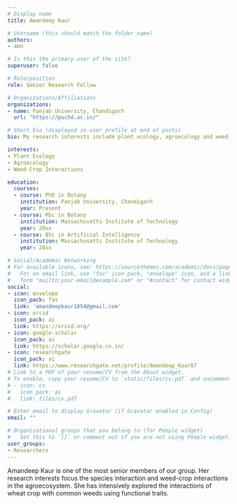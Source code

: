```yaml
---
# Display name
title: Amandeep Kaur

# Username (this should match the folder name)
authors:
- amn

# Is this the primary user of the site?
superuser: false

# Role/position
role: Senior Research Fellow

# Organizations/Affiliations
organizations:
- name: Panjab University, Chandigarh
  url: "https://puchd.ac.in/"

# Short bio (displayed in user profile at end of posts)
bio: My research interests include plant ecology, agroecology and weed-crop interactions.

interests:
- Plant Ecology
- Agroecology
- Weed-Crop Interactions

education:
  courses:
  - course: PhD in Botany
    institution: Panjab University, Chandigarh
    year: Present
  - course: MSc in Botany
    institution: Massachusetts Institute of Technology
    year: 20xx
  - course: BSc in Artificial Intelligence
    institution: Massachusetts Institute of Technology
    year: 20xx

# Social/Academic Networking
# For available icons, see: https://sourcethemes.com/academic/docs/page-builder/#icons
#   For an email link, use "fas" icon pack, "envelope" icon, and a link in the
#   form "mailto:your-email@example.com" or "#contact" for contact widget.
social:
- icon: envelope
  icon_pack: fas
  link: 'amandeepkaur1854@gmail.com'
- icon: orcid
  icon_pack: ai
  link: https://orcid.org/
- icon: google-scholar
  icon_pack: ai
  link: https://scholar.google.co.in/
- icon: researchgate
  icon_pack: ai
  link: https://www.researchgate.net/profile/Amandeep_Kaur87
# Link to a PDF of your resume/CV from the About widget.
# To enable, copy your resume/CV to `static/files/cv.pdf` and uncomment the lines below.
# - icon: cv
#   icon_pack: ai
#   link: files/cv.pdf

# Enter email to display Gravatar (if Gravatar enabled in Config)
email: ""

# Organizational groups that you belong to (for People widget)
#   Set this to `[]` or comment out if you are not using People widget.
user_groups:
- Researchers
---
```


Amandeep Kaur is one of the most senior members of our group. Her research interests focus the species interaction and weed-crop interactions in the agroecosystem. She has intensively explored the interactions of wheat crop with common weeds using functional traits.
